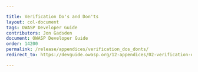 ```yaml
---

title: Verification Do's and Don'ts
layout: col-document
tags: OWASP Developer Guide
contributors: Jon Gadsden
document: OWASP Developer Guide
order: 14200
permalink: /release/appendices/verification_dos_donts/
redirect_to: https://devguide.owasp.org/12-appendices/02-verification-dos-donts/

---
```

